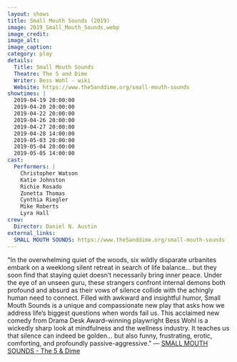 ```yaml
---
layout: shows
title: Small Mouth Sounds (2019)
image: 2019_Small_Mouth_Sounds.webp
image_credit: 
image_alt:
image_caption:
category: play
details:
  Title: Small Mouth Sounds
  Theatre: The 5 and Dime
  Writer: Bess Wohl - wiki
  Website: https://www.the5anddime.org/small-mouth-sounds
showtimes: |
  2019-04-19 20:00:00
  2019-04-20 20:00:00
  2019-04-22 20:00:00
  2019-04-26 20:00:00
  2019-04-27 20:00:00
  2019-04-28 14:00:00
  2019-05-03 20:00:00
  2019-05-04 20:00:00
  2019-05-05 14:00:00
cast:
  Performers: |
    Christopher Watson
    Katie Johnston
    Richie Rosado
    Zonetta Thomas
    Cynthia Riegler
    Mike Roberts
    Lyra Hall
crew:
  Director: Daniel N. Austin
external_links:
  SMALL MOUTH SOUNDS: https://www.the5anddime.org/small-mouth-sounds
---
```

"In the overwhelming quiet of the woods, six wildly disparate urbanites embark on a weeklong silent retreat in search of life balance… but they soon find that staying quiet doesn’t necessarily bring inner peace. Under the eye of an unseen guru, these strangers confront internal demons both profound and absurd as their vows of silence collide with the achingly human need to connect. Filled with awkward and insightful humor, Small Mouth Sounds is a unique and compassionate new play that asks how we address life’s biggest questions when words fail us. This acclaimed new comedy from Drama Desk Award–winning playwright Bess Wohl is a wickedly sharp look at mindfulness and the wellness industry. It teaches us that silence can indeed be golden… but also funny, frustrating, erotic, comforting, and profoundly passive-aggressive." — [SMALL MOUTH SOUNDS - The 5 & Dime](https://www.the5anddime.org/small-mouth-sounds)
